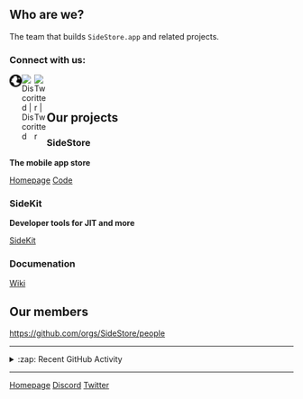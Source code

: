 <!-- 
Docs: How to use GitHub README and actions to auto-generate embedded content.
https://github.com/anuraghazra/github-readme-stats
https://www.youtube.com/watch?v=n6d4KHSKqGk
https://github.com/rahuldkjain/github-profile-readme-generator
 -->

## Who are we?

The team that builds `SideStore.app` and related projects.

### Connect with us:

<!--
[![Website](https://img.shields.io/website?label=sidestore.io&style=for-the-badge&url=https://sidestore.io)](https://sidestore.io)
[![Twitter Follow](https://img.shields.io/twitter/follow/sidestore_io?color=1DA1F2&logo=twitter&style=for-the-badge)](https://twitter.com/intent/follow?original_referer=https%3A%2F%2Fgithub.com%2Fsidestore&screen_name=sidestore)
[![GitHub Followers](https://img.shields.io/github/followers/sidestore?style=for-the-badge)]()
[![GitHub Sponsors](https://img.shields.io/github/sponsors/sidestore?style=for-the-badge
)]() 
-->

[<img align="left" alt="sidestore.io" width="22px" src="https://raw.githubusercontent.com/iconic/open-iconic/master/svg/globe.svg" />][website]
[<img align="left" alt="Discord | Discord" width="22px" src="https://cdn.jsdelivr.net/npm/simple-icons@v3/icons/discord.svg" />][discord]
[<img align="left" alt="Twitter | Twitter" width="22px" src="https://cdn.jsdelivr.net/npm/simple-icons@v3/icons/twitter.svg" />][twitter]

<br />
<br />

## Our projects

### SideStore

__The mobile app store__

[Homepage][website]
[Code][git.sidestore]

### SideKit

__Developer tools for JIT and more__

[SideKit][git.sidekit]

### Documenation

[Wiki][wiki]

## Our members

https://github.com/orgs/SideStore/people

---

<details>
  <summary>:zap: Recent GitHub Activity</summary>

<!--START_SECTION:activity-->
1. 🗣 Commented on [#423](https://github.com/SideStore/SideStore/issues/423) in [SideStore/SideStore](https://github.com/SideStore/SideStore)
2. ❗️ Closed issue [#423](https://github.com/SideStore/SideStore/issues/423) in [SideStore/SideStore](https://github.com/SideStore/SideStore)
3. 🗣 Commented on [#423](https://github.com/SideStore/SideStore/issues/423) in [SideStore/SideStore](https://github.com/SideStore/SideStore)
4. ❗️ Opened issue [#423](https://github.com/SideStore/SideStore/issues/423) in [SideStore/SideStore](https://github.com/SideStore/SideStore)
5. 🎉 Merged PR [#17](https://github.com/SideStore/SideStore-Docs/pull/17) in [SideStore/SideStore-Docs](https://github.com/SideStore/SideStore-Docs)
6. 💪 Opened PR [#17](https://github.com/SideStore/SideStore-Docs/pull/17) in [SideStore/SideStore-Docs](https://github.com/SideStore/SideStore-Docs)
7. ❗️ Closed issue [#422](https://github.com/SideStore/SideStore/issues/422) in [SideStore/SideStore](https://github.com/SideStore/SideStore)
8. 🗣 Commented on [#422](https://github.com/SideStore/SideStore/issues/422) in [SideStore/SideStore](https://github.com/SideStore/SideStore)
9. 🗣 Commented on [#16](https://github.com/SideStore/SideStore-Docs/issues/16) in [SideStore/SideStore-Docs](https://github.com/SideStore/SideStore-Docs)
10. 🗣 Commented on [#16](https://github.com/SideStore/SideStore-Docs/issues/16) in [SideStore/SideStore-Docs](https://github.com/SideStore/SideStore-Docs)
11. 💪 Opened PR [#16](https://github.com/SideStore/SideStore-Docs/pull/16) in [SideStore/SideStore-Docs](https://github.com/SideStore/SideStore-Docs)
12. 🎉 Merged PR [#15](https://github.com/SideStore/SideStore-Docs/pull/15) in [SideStore/SideStore-Docs](https://github.com/SideStore/SideStore-Docs)
13. 🗣 Commented on [#15](https://github.com/SideStore/SideStore-Docs/issues/15) in [SideStore/SideStore-Docs](https://github.com/SideStore/SideStore-Docs)
14. ❗️ Opened issue [#422](https://github.com/SideStore/SideStore/issues/422) in [SideStore/SideStore](https://github.com/SideStore/SideStore)
15. ❗️ Closed issue [#421](https://github.com/SideStore/SideStore/issues/421) in [SideStore/SideStore](https://github.com/SideStore/SideStore)
16. 🗣 Commented on [#421](https://github.com/SideStore/SideStore/issues/421) in [SideStore/SideStore](https://github.com/SideStore/SideStore)
17. ❗️ Opened issue [#421](https://github.com/SideStore/SideStore/issues/421) in [SideStore/SideStore](https://github.com/SideStore/SideStore)
18. 🗣 Commented on [#420](https://github.com/SideStore/SideStore/issues/420) in [SideStore/SideStore](https://github.com/SideStore/SideStore)
19. ❗️ Opened issue [#420](https://github.com/SideStore/SideStore/issues/420) in [SideStore/SideStore](https://github.com/SideStore/SideStore)
20. 🎉 Merged PR [#418](https://github.com/SideStore/SideStore/pull/418) in [SideStore/SideStore](https://github.com/SideStore/SideStore)
<!--END_SECTION:activity-->

</details>

---

[Homepage][patreon] [Discord][discord] [Twitter][twitter]

<!--
- [Patreon][patreon]
- [OpenCollective][opencollective]
- [YouTube][youtube]
-->

[website]: https://sidestore.io
[wiki]: https://wiki.sidestore.io
[twitter]: https://twitter.com/sidestore_io
[discord]: https://discord.gg/CacsuuzsBq
[youtube]: https://youtube.com/TODO
[patreon]: https://www.patreon.com/SideStore
[opencollective]: https://opencollective.com/TODO
[git.sidestore]: https://github.com/SideStore/SideStore/
[git.sidekit]: https://github.com/SideStore/SideKit


